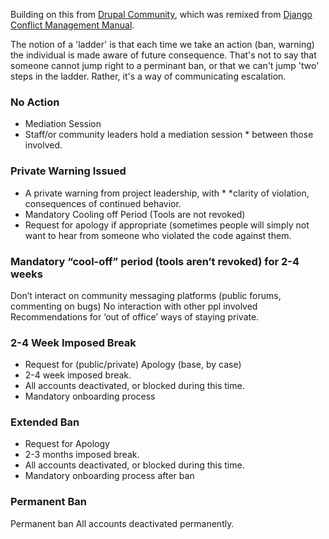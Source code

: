 Building on this from [Drupal Community](https://www.drupal.org/conflict-resolution), which was remixed from [Django Conflict Management Manual](https://www.djangoproject.com/conduct/enforcement-manual/).

The notion of a 'ladder' is that each time we take an action (ban, warning) the individual is made aware of future consequence.  That's not to say that someone cannot jump right to a perminant ban, or that we can't jump 'two' steps in the ladder.  Rather, it's a way of communicating escalation.  

### No Action
* Mediation Session
* Staff/or community leaders hold a mediation session * between those involved.

### Private Warning Issued
* A private warning from project leadership, with * *clarity of violation, consequences of continued behavior.
* Mandatory Cooling off Period   (Tools are not revoked)
* Request for apology if appropriate (sometimes people will simply not want to hear from someone who violated the code against them.

### Mandatory “cool-off” period (tools aren’t revoked) for 2-4 weeks
Don’t interact on community messaging platforms (public forums, commenting on bugs) 
No interaction with other ppl involved 
Recommendations for ‘out of office’ ways of staying private.

### 2-4 Week Imposed Break
* Request for (public/private) Apology (base, by case)
* 2-4 week imposed break.
* All accounts deactivated, or blocked during this time.
* Mandatory onboarding process 

### Extended Ban
* Request for Apology
* 2-3 months imposed break.
* All accounts deactivated, or blocked during this time.
* Mandatory onboarding process after ban

### Permanent Ban
Permanent ban
All accounts deactivated permanently. 

